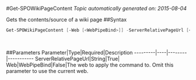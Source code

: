 #Get-SPOWikiPageContent
*Topic automatically generated on: 2015-08-04*

Gets the contents/source of a wiki page
##Syntax
```powershell
Get-SPOWikiPageContent [-Web [<WebPipeBind>]] -ServerRelativePageUrl [<String>]
```
&nbsp;

##Parameters
Parameter|Type|Required|Description
---------|----|--------|-----------
ServerRelativePageUrl|String|True|
Web|WebPipeBind|False|The web to apply the command to. Omit this parameter to use the current web.
